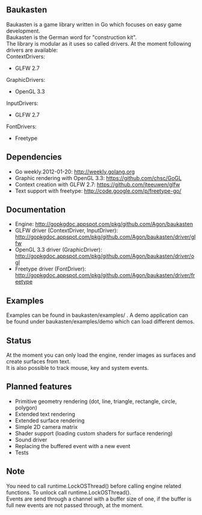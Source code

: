 ## Baukasten
Baukasten is a game library written in Go which focuses on easy game development.<br>
Baukasten is the German word for "construction kit".<br>
The library is modular as it uses so called drivers. At the moment following drivers are available:<br>
ContextDrivers:

- GLFW 2.7

GraphicDrivers:

- OpenGL 3.3

InputDrivers:

- GLFW 2.7

FontDrivers:

- Freetype

## Dependencies
- Go weekly.2012-01-20: http://weekly.golang.org
- Graphic rendering with OpenGL 3.3: https://github.com/chsc/GoGL
- Context creation with GLFW 2.7: https://github.com/jteeuwen/glfw
- Text support with freetype: http://code.google.com/p/freetype-go/

## Documentation
- Engine: http://gopkgdoc.appspot.com/pkg/github.com/Agon/baukasten
- GLFW driver (ContextDriver, InputDriver): http://gopkgdoc.appspot.com/pkg/github.com/Agon/baukasten/driver/glfw
- OpenGL 3.3 driver (GraphicDriver): http://gopkgdoc.appspot.com/pkg/github.com/Agon/baukasten/driver/ogl
- Freetype driver (FontDriver): http://gopkgdoc.appspot.com/pkg/github.com/Agon/baukasten/driver/freetype

## Examples
Examples can be found in baukasten/examples/ .
A demo application can be found under baukasten/examples/demo which can load different demos.

## Status
At the moment you can only load the engine, render images as surfaces and create surfaces from text.<br>
It is also possible to track mouse, key and system events.

## Planned features
- Primitive geometry rendering (dot, line, triangle, rectangle, circle, polygon)
- Extended text rendering
- Extended surface rendering
- Simple 2D camera matrix
- Shader support (loading custom shaders for surface rendering)
- Sound driver
- Replacing the buffered event with a new event
- Tests

## Note
You need to call runtime.LockOSThread() before calling engine related functions. To unlock call runtime.LockOSThread().<br>
Events are send through a channel with a buffer size of one, if the buffer is full new events are not passed through, at the moment.